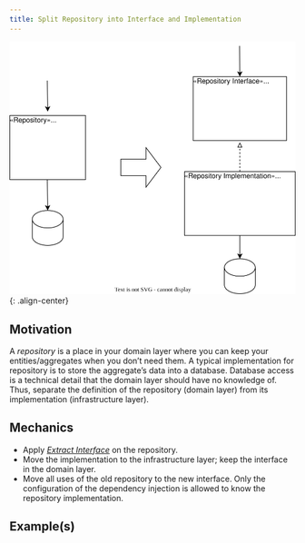 ```yaml
---
title: Split Repository into Interface and Implementation
---
```


![](../../images/domain-driven-refactorings/tactical/split-repository.drawio.svg){: .align-center}

## Motivation

A *repository* is a place in your domain layer where you can keep your entities/aggregates when you don’t need them. A typical implementation for repository is to store the aggregate’s data into a database. Database access is a technical detail that the domain layer should have no knowledge of. Thus, separate the definition of the repository (domain layer) from its implementation (infrastructure layer).

<!--
Apply DIP; Separate Port from Adapter; separate Infrastructure Code from Domain Layer.
-->

## Mechanics

- Apply [*Extract Interface*](https://refactoring.com/catalog/extractInterface.html) on the repository.
- Move the implementation to the infrastructure layer; keep the interface in the domain layer.
- Move all uses of the old repository to the new interface. Only the configuration of the dependency injection is allowed to know the repository implementation.

## Example(s)
